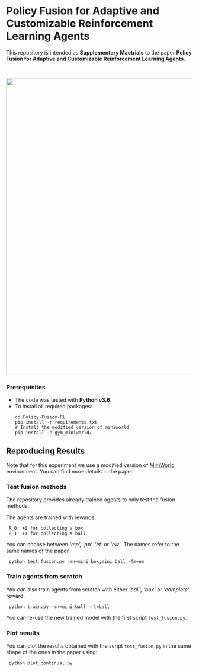 # Policy Fusion for Adaptive and Customizable Reinforcement Learning Agents

This repository is intended as **Supplementary Maetrials**
to the paper **Policy Fusion for Adaptive and Customizable Reinforcement Learning Agents**.

<br/>

<p align="center">
    <img src="https://i.imgur.com/YeKuaOQ.png" width="800">
</p>

### Prerequisites
* The code was tested with **Python v3.6**.
* To install all required packages:
    ```
   cd Policy-Fusion-RL
   pip install -r requirements.txt
   # Install the modified version of miniworld
   pip install -e gym_miniworld/
    ```  
    
## Reproducing Results
Note that for this experiment we use a modified version of [MiniWorld](https://github.com/maximecb/gym-miniworld) environment.
You can find more details in the paper. 
### Test fusion methods
The repository provides already trained agents to only test the fusion
methods. 

The agents are trained with rewards:
  ```
   R_0: +1 for collecting a box
   R_1: +1 for collecting a ball
  ```  


You can choose between *'mp', 'pp', 'et'* or *'ew'*. The names
refer to the same names of the paper.
  ```
   python test_fusion.py -mn=mini_box,mini_ball -fm=ew
  ```  
### Train agents from scratch
You can also train agents from scratch with either *'ball', 'box'* 
or *'complete'* reward.
  ```
   python train.py -mn=mini_ball -rt=ball
  ```  

You can re-use the new trained model with the first script ```test_fusion.py```.

### Plot results

You can plot the results obtained with the script ```test_fusion.py```
in the same shape of the ones in the paper using:
  ```
   python plot_continual.py
  ```  
